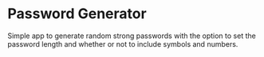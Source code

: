 # Password Generator
 Simple app to generate random strong passwords with the option to set the password length and whether or not to include symbols and numbers.
